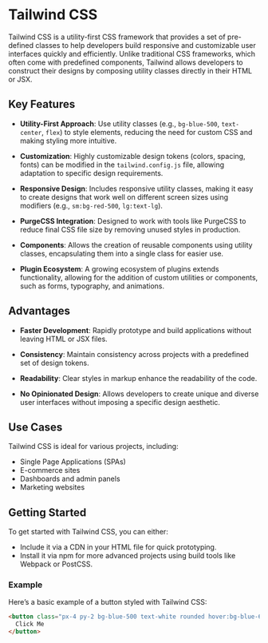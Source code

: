 # Tailwind CSS

Tailwind CSS is a utility-first CSS framework that provides a set of pre-defined classes to help developers build responsive and customizable user interfaces quickly and efficiently. Unlike traditional CSS frameworks, which often come with predefined components, Tailwind allows developers to construct their designs by composing utility classes directly in their HTML or JSX.

## Key Features

- **Utility-First Approach**: Use utility classes (e.g., `bg-blue-500`, `text-center`, `flex`) to style elements, reducing the need for custom CSS and making styling more intuitive.
  
- **Customization**: Highly customizable design tokens (colors, spacing, fonts) can be modified in the `tailwind.config.js` file, allowing adaptation to specific design requirements.
  
- **Responsive Design**: Includes responsive utility classes, making it easy to create designs that work well on different screen sizes using modifiers (e.g., `sm:bg-red-500`, `lg:text-lg`).
  
- **PurgeCSS Integration**: Designed to work with tools like PurgeCSS to reduce final CSS file size by removing unused styles in production.
  
- **Components**: Allows the creation of reusable components using utility classes, encapsulating them into a single class for easier use.
  
- **Plugin Ecosystem**: A growing ecosystem of plugins extends functionality, allowing for the addition of custom utilities or components, such as forms, typography, and animations.

## Advantages

- **Faster Development**: Rapidly prototype and build applications without leaving HTML or JSX files.
  
- **Consistency**: Maintain consistency across projects with a predefined set of design tokens.
  
- **Readability**: Clear styles in markup enhance the readability of the code.
  
- **No Opinionated Design**: Allows developers to create unique and diverse user interfaces without imposing a specific design aesthetic.

## Use Cases

Tailwind CSS is ideal for various projects, including:

- Single Page Applications (SPAs)
- E-commerce sites
- Dashboards and admin panels
- Marketing websites

## Getting Started

To get started with Tailwind CSS, you can either:

- Include it via a CDN in your HTML file for quick prototyping.
- Install it via npm for more advanced projects using build tools like Webpack or PostCSS.

### Example

Here’s a basic example of a button styled with Tailwind CSS:

```html
<button class="px-4 py-2 bg-blue-500 text-white rounded hover:bg-blue-600">
  Click Me
</button>
